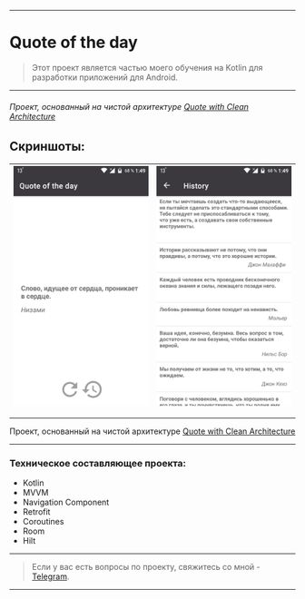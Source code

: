 ____

# Quote of the day

> Этот проект является частью моего обучения на Kotlin для разработки приложений для Android.
 
____

###### Проект, основанный на чистой архитектуре [Quote with Clean Architecture](https://github.com/zurbaevi/android-quote-of-the-day/tree/clean_architecture)

## Скриншоты:

| <img src="pictures/device_screen_1.png"> | <img src="pictures/device_screen_2.png"> |
| ---------------------------------------------- | -------------------------------------------- |

____

Проект, основанный на чистой архитектуре [Quote with Clean Architecture](https://github.com/zurbaevi/android-quote-of-the-day/tree/clean_architecture)

____

### Техническое составляющее проекта:

- Kotlin
- MVVM
- Navigation Component
- Retrofit
- Coroutines
- Room
- Hilt

____

> Если у вас есть вопросы по проекту, свяжитесь со мной - [Telegram](https://t.me/zurbaevi). 

___
